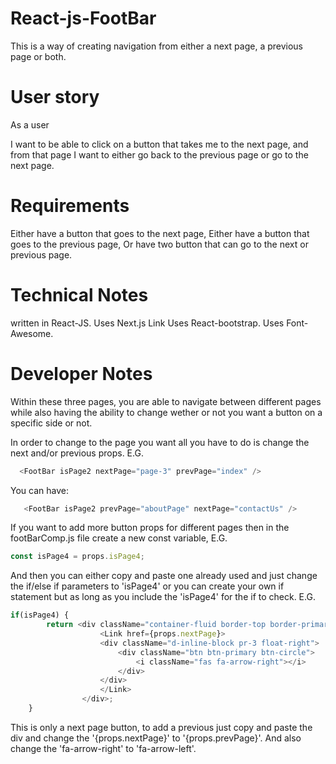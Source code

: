 # React-js-FootBar
This is a way of creating navigation from either a next page, a previous page or both.
  
# User story
As a user 

I want to be able to click on a button that takes me to the next page, and from that page I want to either go back to the previous page or go to the next page.


# Requirements

Either have a button that goes to the next page,
Either have a button that goes to the previous page,
Or have two button that can go to the next or previous page.

# Technical Notes
written in React-JS.
Uses Next.js Link 
Uses React-bootstrap.
Uses Font-Awesome.
  
# Developer Notes
Within these three pages, you are able to navigate between different pages while also having the ability to change wether or not you want a button on a specific side or not.


In order to change to the page you want all you have to do is change the next and/or previous props.
E.G.

```javascript
  <FootBar isPage2 nextPage="page-3" prevPage="index" />
```
You can have:

```javascript
   <FootBar isPage2 prevPage="aboutPage" nextPage="contactUs" />
```


If you want to add more button props for different pages then in the footBarComp.js file create a new const variable, E.G.
```javascript
const isPage4 = props.isPage4;
```
And then you can either copy and paste one already used and just change the if/else if parameters to 'isPage4' or you can create your own if statement but as long as you include the 'isPage4' for the if to check.
E.G.
```javascript
if(isPage4) {
        return <div className="container-fluid border-top border-primary margin-top fixed-bottom back-red bg-white">
                    <Link href={props.nextPage}>
                    <div className="d-inline-block pr-3 float-right">
                        <div className="btn btn-primary btn-circle">
                            <i className="fas fa-arrow-right"></i>
                        </div>
                    </div>
                    </Link>
                </div>;
    }
```
This is only a next page button, to add a previous just copy and paste the div and change the '{props.nextPage}' to '{props.prevPage}'. And also change the 'fa-arrow-right' to 'fa-arrow-left'.
